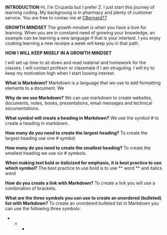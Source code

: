 **INTRODUCTION**
Hi, I’m Cruzaida but I prefer Z. I just start this journey of learning coding. My backgroung is in pharmacy and plenty of customer service. You are free to contac me at [CBernard77](https://github.com/CBernard77)

**GROWTH MINDSET**
  The growth mindset is when you have a love for learning. When you are in constand need of growing your knowledge, an example can be learning a new language if that is your intertest. I you enjoy cooking learning a new receipe a week will keep you in that path. 

**HOW I WILL KEEP MISELF IN A GROWTH MINDSET**

  I will set up time to sit down and read material and homework for the classes.
  I will contact profesor or classmate if I am struguling.
  I will try to keep my motivation high when I start loosing interest.

**What is Markdown?**
Markdown is a language that we use to add formatting elements to a document. We 

**Why do we use Markdown?**
We can use markdown to create websites, documents, notes, books, presentations, email messages and technical socumentations.

**What symbol will create a heading in Markdown?**
We use the symbol # to create a heading in markdown.

**How many do you need to create the largest heading?**
To create the largest heading use one # symbol.

**How many do you need to create the smallest heading?**
To create the smallest heading we use six # symbols.

**When making text bold or italicized for emphasis, it is best practice to use which symbol?**
The best practice to use bold is to use ** word ** and italics *word*

**How do you create a link with Markdown?**
To create a link you will use a combination of brackets.

**What are the three symbols you can use to create an unordered (bulleted) list with Markdown?**
To create an unordered bulleted list in Markdown you can use the following three symbols:
-  *  +
